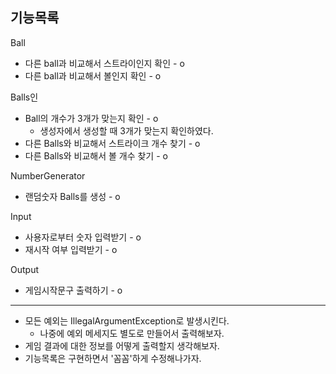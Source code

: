 ## 기능목록

Ball
- 다른 ball과 비교해서 스트라이인지 확인 - o
- 다른 ball과 비교해서 볼인지 확인 - o

Balls인
- Ball의 개수가 3개가 맞는지 확인 - o
  - 생성자에서 생성할 때 3개가 맞는지 확인하였다.
- 다른 Balls와 비교해서 스트라이크 개수 찾기 - o
- 다른 Balls와 비교해서 볼 개수 찾기 - o

NumberGenerator
- 랜덤숫자 Balls를 생성 - o

Input
- 사용자로부터 숫자 입력받기 - o
- 재시작 여부 입력받기 - o

Output
- 게임시작문구 출력하기 - o

---
- 모든 예외는 IllegalArgumentException로 발생시킨다. 
  - 나중에 예외 메세지도 별도로 만들어서 출력해보자.
- 게임 결과에 대한 정보를 어떻게 출력할지 생각해보자.
- 기능목록은 구현하면서 '꼼꼼'하게 수정해나가자.